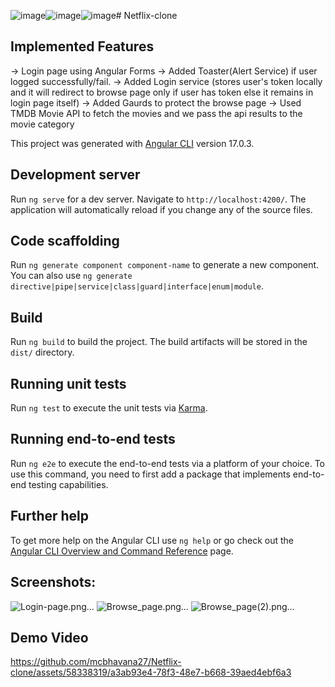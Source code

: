 ![image](https://github.com/mcbhavana27/Netflix-clone/assets/58338319/57e85857-7d90-48a8-b852-d07c95593f7c)![image](https://github.com/mcbhavana27/Netflix-clone/assets/58338319/1e89f78a-59c9-4b2e-87e5-8475192dc1ed)![image](https://github.com/mcbhavana27/Netflix-clone/assets/58338319/abe0f6eb-5f3b-4b96-9c1f-67b583abbe05)# Netflix-clone

## Implemented Features
-> Login page using Angular Forms
-> Added Toaster(Alert Service) if user logged successfully/fail.
-> Added Login service (stores user's token locally and it will redirect to browse page only if user has token else it remains in login page itself)
-> Added Gaurds to protect the browse page
-> Used TMDB Movie API to fetch the movies and we pass the api results to the movie category

This project was generated with [Angular CLI](https://github.com/angular/angular-cli) version 17.0.3.

## Development server

Run `ng serve` for a dev server. Navigate to `http://localhost:4200/`. The application will automatically reload if you change any of the source files.

## Code scaffolding

Run `ng generate component component-name` to generate a new component. You can also use `ng generate directive|pipe|service|class|guard|interface|enum|module`.

## Build

Run `ng build` to build the project. The build artifacts will be stored in the `dist/` directory.

## Running unit tests

Run `ng test` to execute the unit tests via [Karma](https://karma-runner.github.io).

## Running end-to-end tests

Run `ng e2e` to execute the end-to-end tests via a platform of your choice. To use this command, you need to first add a package that implements end-to-end testing capabilities.

## Further help

To get more help on the Angular CLI use `ng help` or go check out the [Angular CLI Overview and Command Reference](https://angular.io/cli) page.

## Screenshots:
![Login-page.png…]()
![Browse_page.png…]()
![Browse_page(2).png…]()

## Demo Video

https://github.com/mcbhavana27/Netflix-clone/assets/58338319/a3ab93e4-78f3-48e7-b668-39aed4ebf6a3

